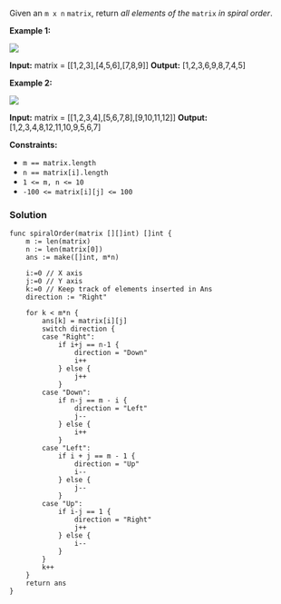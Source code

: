 Given an `m x n` `matrix`, return _all elements of the_ `matrix` _in spiral order_.

**Example 1:**

![](https://assets.leetcode.com/uploads/2020/11/13/spiral1.jpg)

**Input:** matrix = [[1,2,3],[4,5,6],[7,8,9]]
**Output:** [1,2,3,6,9,8,7,4,5]

**Example 2:**

![](https://assets.leetcode.com/uploads/2020/11/13/spiral.jpg)

**Input:** matrix = [[1,2,3,4],[5,6,7,8],[9,10,11,12]]
**Output:** [1,2,3,4,8,12,11,10,9,5,6,7]

**Constraints:**

- `m == matrix.length`
- `n == matrix[i].length`
- `1 <= m, n <= 10`
- `-100 <= matrix[i][j] <= 100`
### Solution
```
func spiralOrder(matrix [][]int) []int {
	m := len(matrix)
	n := len(matrix[0])
	ans := make([]int, m*n)

	i:=0 // X axis
	j:=0 // Y axis
	k:=0 // Keep track of elements inserted in Ans
	direction := "Right"

	for k < m*n {
		ans[k] = matrix[i][j]
		switch direction {
		case "Right":
			if i+j == n-1 {
				direction = "Down"
				i++
			} else {
				j++
			}
		case "Down":
			if n-j == m - i {
				direction = "Left"
				j--
			} else {
				i++
			}
		case "Left":
			if i + j == m - 1 {
				direction = "Up"
				i--
			} else {
				j--
			}
		case "Up":
			if i-j == 1 {
				direction = "Right"
				j++
			} else {
				i--
			}
		}
		k++
	}
	return ans
}
```